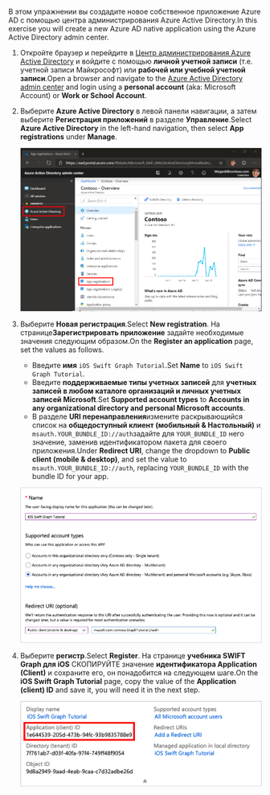 <!-- markdownlint-disable MD002 MD041 -->

<span data-ttu-id="484d9-101">В этом упражнении вы создадите новое собственное приложение Azure AD с помощью центра администрирования Azure Active Directory.</span><span class="sxs-lookup"><span data-stu-id="484d9-101">In this exercise you will create a new Azure AD native application using the Azure Active Directory admin center.</span></span>

1. <span data-ttu-id="484d9-102">Откройте браузер и перейдите в [Центр администрирования Azure Active Directory](https://aad.portal.azure.com) и войдите с помощью **личной учетной записи** (т.е. учетной записи Майкрософт) или **рабочей или учебной учетной записи**.</span><span class="sxs-lookup"><span data-stu-id="484d9-102">Open a browser and navigate to the [Azure Active Directory admin center](https://aad.portal.azure.com) and login using a **personal account** (aka: Microsoft Account) or **Work or School Account**.</span></span>

1. <span data-ttu-id="484d9-103">Выберите **Azure Active Directory** в левой панели навигации, а затем выберите **Регистрация приложений** в разделе **Управление**.</span><span class="sxs-lookup"><span data-stu-id="484d9-103">Select **Azure Active Directory** in the left-hand navigation, then select **App registrations** under **Manage**.</span></span>

    ![<span data-ttu-id="484d9-104">Снимок экрана с регистрациями приложений</span><span class="sxs-lookup"><span data-stu-id="484d9-104">A screenshot of the App registrations</span></span> ](./images/aad-portal-app-registrations.png)

1. <span data-ttu-id="484d9-105">Выберите **Новая регистрация**.</span><span class="sxs-lookup"><span data-stu-id="484d9-105">Select **New registration**.</span></span> <span data-ttu-id="484d9-106">На странице**Зарегистрировать приложение** задайте необходимые значения следующим образом.</span><span class="sxs-lookup"><span data-stu-id="484d9-106">On the **Register an application** page, set the values as follows.</span></span>

    - <span data-ttu-id="484d9-107">Введите **имя** `iOS Swift Graph Tutorial`.</span><span class="sxs-lookup"><span data-stu-id="484d9-107">Set **Name** to `iOS Swift Graph Tutorial`.</span></span>
    - <span data-ttu-id="484d9-108">Введите **поддерживаемые типы учетных записей** для **учетных записей в любом каталоге организаций и личных учетных записей Microsoft**.</span><span class="sxs-lookup"><span data-stu-id="484d9-108">Set **Supported account types** to **Accounts in any organizational directory and personal Microsoft accounts**.</span></span>
    - <span data-ttu-id="484d9-109">В разделе **URI перенаправления**измените раскрывающийся список на **общедоступный клиент (мобильный & Настольный)** и `msauth.YOUR_BUNDLE_ID://auth`задайте для `YOUR_BUNDLE_ID` него значение, заменив идентификатором пакета для своего приложения.</span><span class="sxs-lookup"><span data-stu-id="484d9-109">Under **Redirect URI**, change the dropdown to **Public client (mobile & desktop)**, and set the value to `msauth.YOUR_BUNDLE_ID://auth`, replacing `YOUR_BUNDLE_ID` with the bundle ID for your app.</span></span>

    ![Снимок страницы "регистрация приложения"](./images/aad-register-an-app.png)

1. <span data-ttu-id="484d9-111">Выберите **регистр**.</span><span class="sxs-lookup"><span data-stu-id="484d9-111">Select **Register**.</span></span> <span data-ttu-id="484d9-112">На странице **учебника SWIFT Graph для iOS** СКОПИРУЙТЕ значение **идентификатора Application (Client)** и сохраните его, он понадобится на следующем шаге.</span><span class="sxs-lookup"><span data-stu-id="484d9-112">On the **iOS Swift Graph Tutorial** page, copy the value of the **Application (client) ID** and save it, you will need it in the next step.</span></span>

    ![Снимок экрана с ИДЕНТИФИКАТОРом приложения для новой регистрации приложения](./images/aad-application-id.png)
